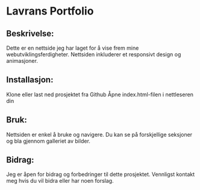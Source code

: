 # Lavrans Portfolio

## Beskrivelse:
Dette er en nettside jeg har laget for å vise frem mine webutviklingsferdigheter. Nettsiden inkluderer et responsivt design og animasjoner.

## Installasjon:
Klone eller last ned prosjektet fra Github
Åpne index.html-filen i nettleseren din

## Bruk:
Nettsiden er enkel å bruke og navigere. Du kan se på forskjellige seksjoner og bla gjennom galleriet av bilder.

## Bidrag:
Jeg er åpen for bidrag og forbedringer til dette prosjektet. Vennligst kontakt meg hvis du vil bidra eller har noen forslag.
